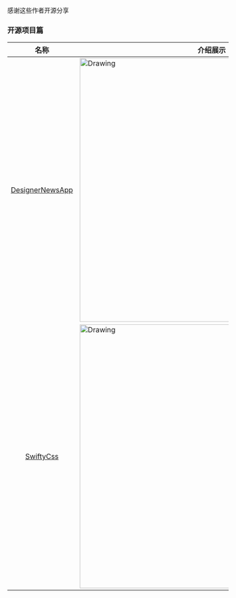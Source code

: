 感谢这些作者开源分享
### 开源项目篇
名称  | 介绍展示
:---: | --- 
[DesignerNewsApp](https://github.com/MengTo/DesignerNewsApp)  |  <img src="https://github.com/MengTo/DesignerNewsApp/raw/master/Screenshots/designer-news-app.jpg" alt="Drawing" width="600px" /> 
[SwiftyCss](https://github.com/wl879/SwiftyCss)  |  <img src="https://raw.githubusercontent.com/wl879/screenshots/master/swiftycss/basic.gif" alt="Drawing" width="600px" /> 
